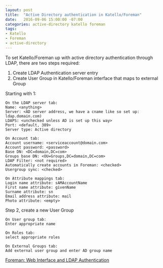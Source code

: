 ```yaml
---
layout: post
title:  "Active Directory authentication in Katello/Foreman"
date:   2016-09-06 15:00:00 -07:00
categories: active-directory katello foreman
tags:
- Katello
- Foreman
- active-directory
---
```


To set Katello/Foreman up with active directory authentication through LDAP, there are two steps required:
1. Create LDAP Authentication server entry
2. Create User Group in Katello/Foreman interface that maps to external Group

Starting with 1:
~~~
On the LDAP server tab:
Name: <anything>
Server: <AD server address, we have a cname like so set up: ldap.domain.com)
LDAPS: <unchecked unless AD is set up this way>
Port: <default, 389>
Server type: Active directory

On Account tab:
Account username: <serviceaccount@domain.com>
Account password: <password>
Base DN: <DC=domain,DC=com>
Groups base DN: <OU=Groups,DC=domain,DC=com>
LDAP Filter: <not required>
Automatically create accounts in Foreman: <checked>
Usergroup sync: <checked>

On Attribute mappings tab:
Login name attribute: sAMAccountName
First name attribute: givenName
Surname attribute: sn
Email address attribute: mail
Photo attribute: <empty>
~~~

Step 2, create a new User Group
~~~
On User group tab:
Enter appropriate name

On Roles tab:
select appropriate roles

On External Groups tab:
Add external user group and enter AD group name
~~~

[Foreman: Web Interface and LDAP Authentication](https://theforeman.org/manuals/1.12/index.html#4.1WebInterface)
